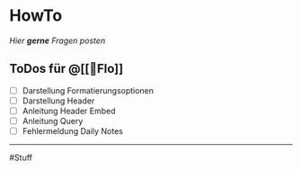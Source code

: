 # HowTo

*Hier **gerne** Fragen posten*

## ToDos für @[[🦝Flo]]
- [ ] Darstellung Formatierungsoptionen
- [ ] Darstellung Header
- [ ] Anleitung Header Embed
- [ ] Anleitung Query
- [ ] Fehlermeldung Daily Notes

---


#Stuff